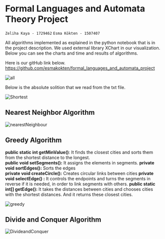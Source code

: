 # Formal Languages and Automata Theory Project

`Zeliha Kaya - 1729462`
`Esma Kökten - 1507407`

All algorithms implemented as explained in the python notebook that is in the project description. We used external library XChart in our visualization. Below you can see the charts and time and results of algorithms.

Here is our gitHub link below.
https://github.com/esmakokten/formal_languages_and_automata_project

![all](C:\Users\z00442AS\Desktop\SCHOOL\FormalLanguages\all.jpg)

Below is the absolute solition that we read from the txt file.

![Shortest](C:\Users\z00442AS\Desktop\SCHOOL\FormalLanguages\Shortest.jpg)

## Nearest Neighbor Algorithm
![nearestNeighbour](C:\Users\z00442AS\Desktop\SCHOOL\FormalLanguages\nearestNeighbour.jpg)

## Greedy Algorithm

**public static int getMinValue()**:  It finds the closest cities and sorts them from the shortest distance to the longest.  
**public void setSegments():** It assigns the elements in segments. 
**private void sortEdges():** Sorts the edges  
**private void createCircle():** Creates circular links between cities 
**private void selectEdge() :** It controls the endpoints and turns the segments in reverse if it is needed, in order to link segments with others.
**public static int[] getEdge():** It takes the distances between cities and chooses cities with the shortest distances. And it returns these closest cities.

![greedy](C:\Users\z00442AS\Desktop\SCHOOL\FormalLanguages\greedy.jpg)

## Divide and Conquer Algorithm

![DivideandConquer](C:\Users\z00442AS\Desktop\SCHOOL\FormalLanguages\DivideandConquer.jpg)
